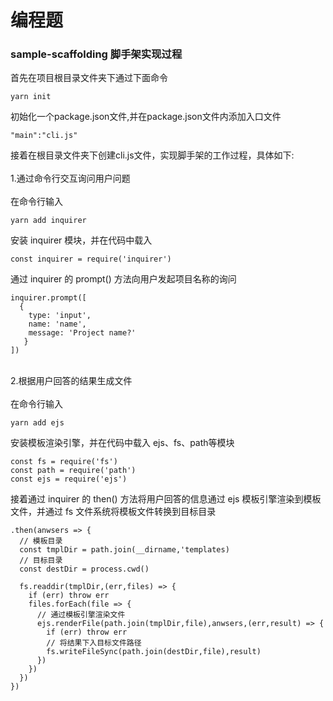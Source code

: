 # 编程题
### sample-scaffolding 脚手架实现过程
首先在项目根目录文件夹下通过下面命令
```
yarn init
```
初始化一个package.json文件,并在package.json文件内添加入口文件
```
"main":"cli.js"
```
接着在根目录文件夹下创建cli.js文件，实现脚手架的工作过程，具体如下:
<br/><br/>1.通过命令行交互询问用户问题
<br/><br/>在命令行输入
```
yarn add inquirer
```
安装 inquirer 模块，并在代码中载入
```
const inquirer = require('inquirer')
```
通过 inquirer 的 prompt() 方法向用户发起项目名称的询问
```
inquirer.prompt([
  {
    type: 'input',
    name: 'name',
    message: 'Project name?'
   }
])
```
<br/>2.根据用户回答的结果生成文件
<br/><br/>在命令行输入
```
yarn add ejs
```
安装模板渲染引擎，并在代码中载入 ejs、fs、path等模块
```
const fs = require('fs')
const path = require('path')
const ejs = require('ejs')
```
接着通过 inquirer 的 then() 方法将用户回答的信息通过 ejs 模板引擎渲染到模板文件，并通过 fs 文件系统将模板文件转换到目标目录
```
.then(anwsers => {
  // 模板目录
  const tmplDir = path.join(__dirname,'templates)
  // 目标目录
  const destDir = process.cwd()
  
  fs.readdir(tmplDir,(err,files) => {
    if (err) throw err
    files.forEach(file => {
      // 通过模板引擎渲染文件
      ejs.renderFile(path.join(tmplDir,file),anwsers,(err,result) => {
        if (err) throw err
        // 将结果下入目标文件路径
        fs.writeFileSync(path.join(destDir,file),result)
      })
    })
  })
})
```
